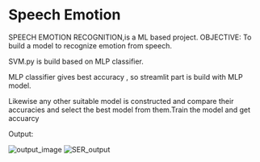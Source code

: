 # Speech Emotion

SPEECH EMOTION RECOGNITION,is a ML based project.
OBJECTIVE: To build a model to recognize emotion from speech.

SVM.py is build based on MLP classifier.

MLP classifier gives best accuracy , so streamlit part is build with MLP model.

Likewise any other suitable model is constructed and compare their accuracies and select the best model from them.Train the model and get accuarcy

Output:

![output_image](https://user-images.githubusercontent.com/104514318/229778056-cf4152b6-65b3-4262-a51d-899bc6f24750.png)
![SER_output](https://user-images.githubusercontent.com/104514318/229778067-7e654e19-3a75-49de-9e32-c6af626718c6.png)
